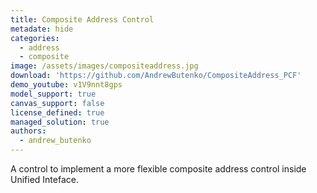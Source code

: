 ```yaml
---
title: Composite Address Control
metadate: hide
categories:
  - address
  - composite
image: /assets/images/compositeaddress.jpg
download: 'https://github.com/AndrewButenko/CompositeAddress_PCF'
demo_youtube: v1V9nnt8gps
model_support: true
canvas_support: false
license_defined: true
managed_solution: true
authors:
  - andrew_butenko
---
```


A control to implement a more flexible composite address control inside Unified Inteface.
